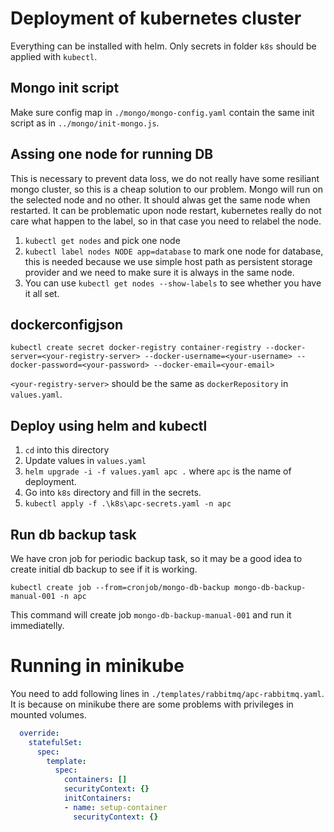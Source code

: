 # Deployment of kubernetes cluster

Everything can be installed with helm. Only secrets in folder `k8s` should be applied with `kubectl`.

## Mongo init script

Make sure config map in `./mongo/mongo-config.yaml` contain the same init script as in `../mongo/init-mongo.js`.

## Assing one node for running DB

This is necessary to prevent data loss, we do not really have some resiliant mongo cluster, so this is a cheap solution to our problem. Mongo will run on the selected node and no other. It should alwas get the same node when restarted. It can be problematic upon node restart, kubernetes really do not care what happen to the label, so in that case you need to relabel the node.  

1. `kubectl get nodes` and pick one node
2. `kubectl label nodes NODE app=database` to mark one node for database, this is needed because we use simple host path as persistent storage provider and we need to make sure it is always in the same node. 
3. You can use `kubectl get nodes --show-labels` to see whether you have it all set. 

## dockerconfigjson

`kubectl create secret docker-registry container-registry --docker-server=<your-registry-server> --docker-username=<your-username> --docker-password=<your-password> --docker-email=<your-email>`

`<your-registry-server>` should be the same as `dockerRepository` in `values.yaml`.

## Deploy using helm and kubectl

1. `cd` into this directory
2. Update values in `values.yaml`
3. `helm upgrade -i -f values.yaml apc .` where `apc` is the name of deployment.
4. Go into `k8s` directory and fill in the secrets.
5. `kubectl apply -f .\k8s\apc-secrets.yaml -n apc`

## Run db backup task

We have cron job for periodic backup task, so it may be a good idea to create initial db backup to see if it is working. 

`kubectl create job --from=cronjob/mongo-db-backup mongo-db-backup-manual-001 -n apc`

This command will create job `mongo-db-backup-manual-001` and run it immediatelly. 

# Running in minikube

You need to add following lines in `./templates/rabbitmq/apc-rabbitmq.yaml`. It is because on minikube there are some problems with privileges in mounted volumes.

```yaml
  override:
    statefulSet:
      spec:
        template:
          spec:
            containers: []
            securityContext: {}
            initContainers:
            - name: setup-container
              securityContext: {}
```